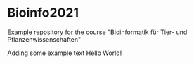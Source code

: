 # Bioinfo2021
Example repository for the course "Bioinformatik für Tier- und Pflanzenwissenschaften" 

Adding some example text
Hello World!